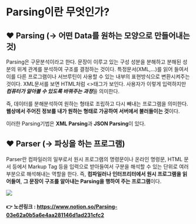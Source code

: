 # Parsing이란 무엇인가?

## ❤️ Parsing (→ 어떤 Data를 원하는 모양으로 만들어내는 것)

Parsing은 구문분석이라고 한다. 문장이 이루고 있는 구성 성분을 분해하고 분해된 성분의 위계 관계를 분석하여 구조를 결정하는 것이다. 특정문서(XML,...)를 읽어 들여서 이를 다른 프로그램이나 서브루틴이 사용할 수 있는 내부의 표현방식으로 변환시켜주는 것이다. XML문서를 보면 HTML처럼 <>태그가 보인다. 사용자가 이렇게 입력하지만 ***컴퓨터가 알아볼 수 있도록 바꿔주는 과정***을 의미한다.

즉, 데이터를 분해분석하여 원하는 형태로 조립하고 다시 빼내는 프로그램을 의미한다. **웹상에서 주어진 정보를 내가 원하는 형태로 가공하여 서버에서 불러들이는 것**이다.

이러한 Parsing기법은 **XML Parsing**과 **JSON Parsing**이 있다.

## ❤️ Parser (→ 파싱을 하는 프로그램)

Parser란 컴파일러의 일부로서 원시 프로그램의 명령문이나 온라인 명령문, HTML 문서 등에서 Markup Tag 등을 입력으로 받아들여서 구분을 해석할 수 있는 단위로 여러 부분으로 해석해내는 역할을 한다. 즉, **컴파일러나 인터프리터에서 원시 프로그램을 읽어들여**, **그 문장이 구조를 알아내는 Parsing을 행하여 주는 프로그램**이다.

<img src="https://s3.us-west-2.amazonaws.com/secure.notion-static.com/03c2f4cb-6ef6-4fe4-8e0f-905065750420/Untitled.png?X-Amz-Algorithm=AWS4-HMAC-SHA256&X-Amz-Content-Sha256=UNSIGNED-PAYLOAD&X-Amz-Credential=AKIAT73L2G45EIPT3X45%2F20220203%2Fus-west-2%2Fs3%2Faws4_request&X-Amz-Date=20220203T095133Z&X-Amz-Expires=86400&X-Amz-Signature=5416fe1493fdf2027704e07c9cf5d9f505eb6471508947710c4e80fcbe9c2f44&X-Amz-SignedHeaders=host&response-content-disposition=filename%20%3D%22Untitled.png%22&x-id=GetObject">

#### 👉 노션링크 : https://www.notion.so/Parsing-03e62a0b5a6e4aa281146d1ad231cfc2
